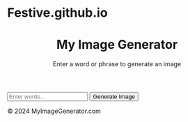 # Festive.github.io
<!DOCTYPE html>
<html lang="en">
<head>
    <meta charset="UTF-8">
    <meta name="viewport" content="width=device-width, initial-scale=1.0">
    <title>Image Generator</title>
    <link rel="stylesheet" href="styles.css">
</head>
<body>
    <header>
        <h1>My Image Generator</h1>
        <p>Enter a word or phrase to generate an image</p>
    </header>
    <main>
        <input type="text" id="query" placeholder="Enter words...">
        <button onclick="generateImage()">Generate Image</button>
        <div id="image-container"></div>
    </main>
    <footer>
        <p>© 2024 MyImageGenerator.com</p>
    </footer>
    <script src="script.js"></script>
</body>
</html>
